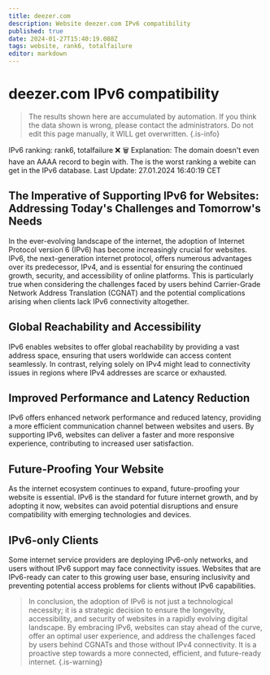 ```yaml
---
title: deezer.com
description: Website deezer.com IPv6 compatibility
published: true
date: 2024-01-27T15:40:19.088Z
tags: website, rank6, totalfailure
editor: markdown
---
```


# deezer.com IPv6 compatibility

> The results shown here are accumulated by automation. If you think the data shown is wrong, please contact the administrators. 
> Do not edit this page manually, it WILL get overwritten.
{.is-info}

IPv6 ranking: rank6, totalfailure :x: :wastebasket:
Explanation: The domain doesn't even have an AAAA record to begin with. The is the worst ranking a webite can get in the IPv6 database.
Last Update: 27.01.2024 16:40:19 CET

## The Imperative of Supporting IPv6 for Websites: Addressing Today's Challenges and Tomorrow's Needs
In the ever-evolving landscape of the internet, the adoption of Internet Protocol version 6 (IPv6) has become increasingly crucial for websites. IPv6, the next-generation internet protocol, offers numerous advantages over its predecessor, IPv4, and is essential for ensuring the continued growth, security, and accessibility of online platforms. This is particularly true when considering the challenges faced by users behind Carrier-Grade Network Address Translation (CGNAT) and the potential complications arising when clients lack IPv6 connectivity altogether.

## Global Reachability and Accessibility
IPv6 enables websites to offer global reachability by providing a vast address space, ensuring that users worldwide can access content seamlessly. In contrast, relying solely on IPv4 might lead to connectivity issues in regions where IPv4 addresses are scarce or exhausted.

## Improved Performance and Latency Reduction
IPv6 offers enhanced network performance and reduced latency, providing a more efficient communication channel between websites and users. By supporting IPv6, websites can deliver a faster and more responsive experience, contributing to increased user satisfaction.

## Future-Proofing Your Website
As the internet ecosystem continues to expand, future-proofing your website is essential. IPv6 is the standard for future internet growth, and by adopting it now, websites can avoid potential disruptions and ensure compatibility with emerging technologies and devices.

## IPv6-only Clients
Some internet service providers are deploying IPv6-only networks, and users without IPv6 support may face connectivity issues. Websites that are IPv6-ready can cater to this growing user base, ensuring inclusivity and preventing potential access problems for clients without IPv6 capabilities.

> In conclusion, the adoption of IPv6 is not just a technological necessity; it is a strategic decision to ensure the longevity, accessibility, and security of websites in a rapidly evolving digital landscape. By embracing IPv6, websites can stay ahead of the curve, offer an optimal user experience, and address the challenges faced by users behind CGNATs and those without IPv4 connectivity. It is a proactive step towards a more connected, efficient, and future-ready internet.
{.is-warning}

